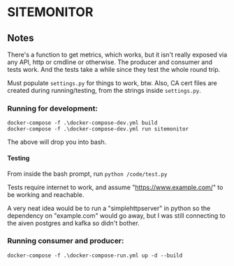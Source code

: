 # SITEMONITOR

## Notes

There's a function to get metrics, which works, but it isn't really exposed via any API, http or cmdline or otherwise. The producer and consumer and tests work. And the tests take a while since they test the whole round trip.

Must populate `settings.py` for things to work, btw. Also, CA cert files are created during running/testing, from the strings inside `settings.py`. 


### Running for development:

```
docker-compose -f .\docker-compose-dev.yml build
docker-compose -f .\docker-compose-dev.yml run sitemonitor
```

The above will drop you into bash.

#### Testing

From inside the bash prompt, run `python /code/test.py`

Tests require internet to work, and assume "https://www.example.com/" to be working and reachable.

A very neat idea would be to run a "simplehttpserver" in python so the dependency on "example.com" would go away, but I was still connecting to the aiven postgres and kafka so didn't bother.


### Running consumer and producer:

`docker-compose -f .\docker-compose-run.yml up -d --build`
